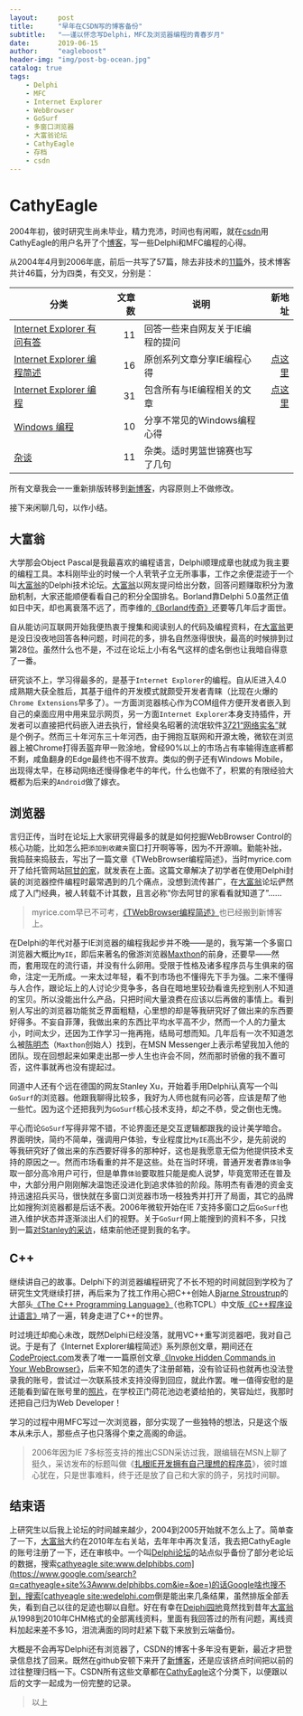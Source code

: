 ```yaml
---
layout:     post
title:      "早年在CSDN写的博客备份"
subtitle:   "——谨以怀念写Delphi，MFC及浏览器编程的青春岁月"
date:       2019-06-15
author:     "eagleboost"
header-img: "img/post-bg-ocean.jpg"
catalog: true
tags:
    - Delphi
    - MFC
    - Internet Explorer
    - WebBrowser
    - GoSurf
    - 多窗口浏览器
    - 大富翁论坛
    - CathyEagle
    - 存档
    - csdn
---
```


# CathyEagle

2004年初，彼时研究生尚未毕业，精力充沛，时间也有闲暇，就在[csdn](https://blog.csdn.net)用CathyEagle的用户名开了个[博客](https://blog.csdn.net/CathyEagle/)，写一些Delphi和MFC编程的心得。


从2004年4月到2006年底，前后一共写了57篇，除去非技术的[11篇](https://blog.csdn.net/cathyeagle/article/category/34998)外，技术博客共计46篇，分为四类，有交叉，分别是：

| 分类                          | 文章数   | 说明|新地址|
| --------                      | -----:  | -----  |-----:  |
| [Internet Explorer 有问有答](https://blog.csdn.net/cathyeagle/article/category/47939)     | 11|回答一些来自网友关于IE编程的提问|
| [Internet Explorer 编程简述](https://blog.csdn.net/cathyeagle/article/category/41312)     | 16 |原创系列文章分享IE编程心得|[点这里](/archive/?tag=Internet+Explorer编程简述)|
| [Internet Explorer 编程](https://blog.csdn.net/cathyeagle/article/category/32960)         | 31|包含所有与IE编程相关的文章|[点这里](/archive/?tag=Internet+Explorer编程)|
| [Windows 编程](https://blog.csdn.net/cathyeagle/article/category/32964)                   |10|分享不常见的Windows编程心得|
| [杂谈](https://blog.csdn.net/cathyeagle/article/category/34998)                           |11 |杂类。适时男篮世锦赛也写了几句|

所有文章我会一一重新排版转移到[新博客](https://eagleboost.com/)，内容原则上不做修改。

接下来闲聊几句，以作小结。

## 大富翁
大学那会Object Pascal是我最喜欢的编程语言，Delphi顺理成章也就成为我主要的编程工具。本科刚毕业的时候一个人茕茕孑立无所事事，工作之余便混迹于一个叫[大富翁](http://http://www.delphibbs.com)的Delphi技术论坛。[大富翁](http://http://www.delphibbs.com)以网友提问给出分数，回答问题赚取积分为激励机制，大家还能顺便看看自己的积分全国排名。Borland靠Delphi 5.0虽然正值如日中天，却也离衰落不远了，而李维的[《Borland传奇》](https://book.douban.com/subject/1106304/)还要等几年后才面世。

自从能访问互联网开始我便热衷于搜集和阅读别人的代码及编程资料，在[大富翁](http://http://www.delphibbs.com)更是没日没夜地回答各种问题，时间花的多，排名自然涨得很快，最高的时候排到过第28位。虽然什么也不是，不过在论坛上小有名气这样的虚名倒也让我暗自得意了一番。

研究谈不上，学习得最多的，是基于`Internet Explorer`的编程。自从IE进入4.0成熟期大获全胜后，其基于组件的开发模式就颇受开发者青睐（比现在火爆的`Chrome Extensions`早多了）。一方面浏览器核心作为COM组件方便开发者嵌入到自己的桌面应用中用来显示网页，另一方面`Internet Explorer`本身支持插件，开发者可以直接把代码嵌入进去执行，曾经臭名昭著的流氓软件[3721“网络实名”](https://zh.wikipedia.org/wiki/%E9%9B%85%E8%99%8E%E5%8A%A9%E6%89%8B)就是个例子。然而三十年河东三十年河西，由于拥抱互联网和开源太晚，微软在浏览器上被Chrome打得丢盔弃甲一败涂地，曾经90%以上的市场占有率输得连底裤都不剩，咸鱼翻身的Edge最终也不得不放弃。类似的例子还有Windows Mobile，出现得太早，在移动网络还慢得像老牛的年代，什么也做不了，积累的有限经验大概都为后来的`Android`做了嫁衣。

## 浏览器

言归正传，当时在论坛上大家研究得最多的就是如何挖掘WebBrowser Control的核心功能，比如怎么把`添加到收藏夹`窗口打开啊等等，因为不开源嘛。勤能补拙，我捣鼓来捣鼓去，写出了一篇文章《TWebBrowser编程简述》，当时myrice.com开了给托管网站[阿甘的家](http://eagleboost.myrice.com/)，就发表在上面。这篇文章解决了初学者在使用Delphi封装的浏览器控件编程时最常遇到的几个痛点，没想到流传甚广，在[大富翁](http://http://www.delphibbs.com)论坛俨然成了入门经典，被人转载不计其数，且言必称“你去阿甘的家看看就知道了”……

> myrice.com早已不可考，[《TWebBrowser编程简述》](https://eagleboost.com/2001/02/07/TWebBrowser%E7%BC%96%E7%A8%8B%E7%AE%80%E8%BF%B0/)也已经搬到新博客上。

在Delphi的年代对基于IE浏览器的编程我起步并不晚——是的，我写第一个多窗口浏览器大概比`MyIE`，即后来著名的傲游浏览器[Maxthon](https://en.wikipedia.org/wiki/Maxthon)的前身，还要早——然而，套用现在的流行语，并没有什么卵用。受限于性格及诸多程序员与生俱来的宿命，注定一无所成。一来太过年轻，看不到市场也不懂得先下手为强。二来不懂得与人合作，跟论坛上的人讨论少竞争多，各自在暗地里较劲看谁先挖到别人不知道的宝贝。所以没能出什么产品，只把时间大量浪费在应该以后再做的事情上。看到别人写出的浏览器功能贫乏界面粗糙，心里想的却是等我研究好了做出来的东西要好得多。不妄自菲薄，我做出来的东西比平均水平高不少，然而一个人的力量太小，时间太少，还因为工作学习一拖再拖，结局可想而知。几年后有一次不知道怎么被[陈明杰](https://baike.baidu.com/item/%E9%99%88%E6%98%8E%E6%9D%B0/7219528)（`Maxthon`创始人）找到，在MSN Messenger上表示希望我加入他的团队。现在回想起来如果走出那一步人生也许会不同，然而那时骄傲的我不置可否，这件事就再也没有提起过。

同道中人还有个远在德国的网友Stanley Xu，开始着手用Delphi认真写一个叫`GoSurf`的浏览器。他跟我聊得比较多，我好为人师也就有问必答，应该是帮了他一些忙。因为这个还把我列为`GoSurf`核心技术支持，却之不恭，受之倒也无愧。

平心而论`GoSurf`写得非常不错，不论界面还是交互逻辑都跟我的设计美学暗合。界面明快，简约不简单，强调用户体验，专业程度比`MyIE`高出不少，是先前说的等我研究好了做出来的东西要好得多的那种好，这也是我愿意无偿为他提供技术支持的原因之一。然而市场看重的并不是这些。处在当时环境，普通开发者靠`体验`争取一部分高冷用户可行，但是单靠`体验`要取胜只能是痴人说梦，毕竟宽带还在普及中，大部分用户刚刚解决温饱还没进化到追求体验的阶段。陈明杰有香港的资金支持迅速招兵买马，很快就在多窗口浏览器市场一枝独秀并打开了局面，其它的品牌比如搜狗浏览器都是后话不表。2006年微软开始在IE 7支持多窗口之后`GoSurf`也进入维护状态并逐渐淡出人们的视野。关于`GoSurf`网上能搜到的资料不多，只找到一篇[对Stanley的采访](https://www.csdndoc.com/article/634725)，结束前他还提到我的名字。

## C++
继续讲自己的故事。Delphi下的浏览器编程研究了不长不短的时间就回到学校为了研究生文凭继续打拼，再后来为了找工作用心把C++创始人[Bjarne Stroustrup](http://www.stroustrup.com/)的大部头[《The C++ Programming Language》](http://www.stroustrup.com/4th.html)（也称TCPL）中文版[《C++程序设计语言》](https://book.douban.com/subject/4604591/)啃了一遍，转身走进了C++的世界。

时过境迁却痴心未改，既然Delphi已经没落，就用VC++重写浏览器吧，我对自己说。于是有了《Internet Explorer编程简述》系列原创文章，期间还在[CodeProject.com](https://www.codeproject.com/)发表了唯一一篇原创文章[《Invoke Hidden Commands in Your WebBrowser》](https://www.codeproject.com/Articles/8256/Invoke-Hidden-Commands-in-Your-WebBrowser)，后来不知怎的遗失了注册邮箱，没有验证码也就再也没法登录我的账号，尝试过一次联系技术支持没得到回应，就此作罢。唯一值得安慰的是还能看到留在账号里的[照片](https://www.codeproject.com/script/Membership/View.aspx?mid=238798)，在学校正门荷花池边老婆给拍的，笑容灿烂，我那时还把自己归为Web Developer！

学习的过程中用MFC写过一次浏览器，部分实现了一些独特的想法，只是这个版本从未示人，那些点子也只落得个束之高阁的命运。

> 2006年因为IE 7多标签支持的推出CSDN采访过我，跟编辑在MSN上聊了挺久，采访发布的标题叫做《[扎根IE开发拥有自己理想的程序员](https://blog.csdn.net/ericlee00/article/details/1351456)》，彼时雄心犹在，只是世事难料，终于还是放了自己和大家的鸽子，另找时间聊。

## 结束语
上研究生以后我上论坛的时间越来越少，2004到2005开始就不怎么上了。简单查了一下，[大富翁](http://http://www.delphibbs.com)大约在2010年左右关站，去年年中再次复活，我去把CathyEagle的账号注册了一下，还在审核中。一个叫[Delphi论坛](https://wedelphi.com/)的站点似乎备份了部分老论坛的数据，搜索[cathyeagle site:www.delphibbs.com](https://www.google.com/search?q=cathyeagle+site%3Awww.delphibbs.com&ie=&oe=)的话Google啥也搜不到，搜索[cathyeagle site:wedelphi.com](https://www.google.com/search?q=cathyeagle+site%3Awedelphi.com&ie=&oe=)倒是能出来几条结果，虽然排版全部丢失，看到自己以往的足迹也聊以自慰。好在有幸在[Deiphi园地](http://www.delphifans.com/InfoView/Article_6559.html)竟然找到昔年[大富翁](http://http://www.delphibbs.com)从1998到2010年CHM格式的全部离线资料，里面有我回答过的所有问题，离线资料加起来差不多1G，泪流满面的同时赶紧下载下来放到云端备份。

大概是不会再写Delphi还有浏览器了，CSDN的博客十多年没有更新，最近才把登录信息找了回来。既然在github安顿下来开了[新博客](https://eagleboost.com/)，还是应该挤点时间把以前的过往整理归档一下。CSDN所有这些文章都在[CathyEagle](/archive/?tag=CathyEagle)这个分类下，以便跟以后的文字一起成为一份完整的记录。

> 以上
